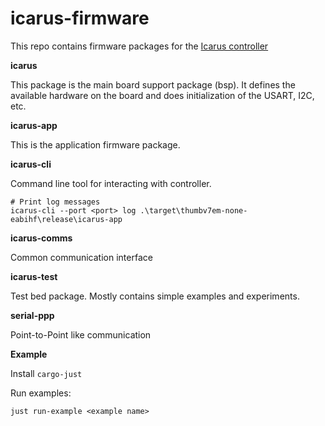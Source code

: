 # icarus-firmware

This repo contains firmware packages for the [Icarus controller](https://github.com/nnarain/icarus)

**icarus**

This package is the main board support package (bsp). It defines the available hardware on the board and does initialization of the USART, I2C, etc.

**icarus-app**

This is the application firmware package.

**icarus-cli**

Command line tool for interacting with controller.

```
# Print log messages
icarus-cli --port <port> log .\target\thumbv7em-none-eabihf\release\icarus-app
```

**icarus-comms**

Common communication interface

**icarus-test**

Test bed package. Mostly contains simple examples and experiments.

**serial-ppp**

Point-to-Point like communication

**Example**

Install `cargo-just`

Run examples:

```
just run-example <example name>
```
